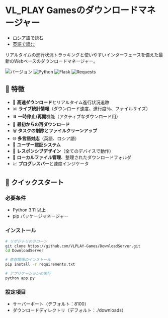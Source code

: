 # VL_PLAY Gamesのダウンロードマネージャー

- [ロシア語で読む](README.ru.md)
- [英語で読む](README.md)

リアルタイムの進行状況トラッキングと使いやすいインターフェースを備えた最新のWebベースのダウンロードマネージャー。

![バージョン](https://img.shields.io/badge/version-0.3.0-blue.svg)
![Python](https://img.shields.io/badge/python-3.11+-green.svg)
![Flask](https://img.shields.io/badge/flask-3.1+-lightgrey.svg)
![Requests](https://img.shields.io/badge/requests-2.32+-lightgrey.svg)

## 🌟 特徴

- 🚀 **高速ダウンロード**とリアルタイム進行状況追跡
- 📊 **ライブ統計情報**（ダウンロード速度、進行度％、ファイルサイズ）
- ⏸️ **一時停止/再開**機能（アクティブなダウンロード用）
- 🔄 **最初からの再ダウンロード**
- 🗑️ **タスクの削除とファイルクリーンアップ**
- 🌐 **多言語対応**（英語、ロシア語）
- 🔐 **ユーザー認証システム**
- 📱 **レスポンシブデザイン**（全てのデバイスで動作）
- 💾 **ローカルファイル管理**、整理されたダウンロードフォルダ
- 📈 **プログレスバー**と速度インジケータ

## 🚀 クイックスタート

### 必要条件
- Python 3.11 以上
- pip パッケージマネージャー

### インストール
```bash
# リポジトリのクローン
git clone https://github.com/VLPLAY-Games/DownloadServer.git
cd DownloadServer

# 依存関係のインストール
pip install -r requirements.txt

# アプリケーションの実行
python app.py
```
### 設定項目
- サーバーポート（デフォルト：8100）
- ダウンロードディレクトリ（デフォルト：./downloads）